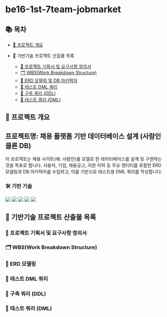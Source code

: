 # be16-1st-7team-jobmarket

## 📚 목차

- [📌 프로젝트 개요](#-프로젝트-개요)

- 📂 기반기술 프로젝트 산출물 목록

  - [📄 프로젝트 기획서 및 요구사항 정의서](#-프로젝트-기획서-및-요구사항-정의서)
  - [🗂️ WBS(Work Breakdown Structure)](#%EF%B8%8F-wbswork-breakdown-structure)
  - [🧩 ERD 모델링 및 DB 아키텍처](#-erd-모델링-및-db-아키텍처)
  - [💾 테스트 DML 쿼리](#-테스트-dml-쿼리)
  - [📌 구축 쿼리 (DDL)](#-구축-쿼리-ddl)
  - [🧪 테스트 쿼리 (DML)](#-테스트-쿼리-dml)

## 📌 프로젝트 개요

## 프로젝트명: 채용 플랫폼 기반 데이터베이스 설계 (사람인 클론 DB)

이 프로젝트는 채용 사이트(예: 사람인)를 모델로 한 데이터베이스를 설계 및 구현하는 것을 목표로 합니다. 사용자, 기업, 채용공고, 지원 이력 등 주요 엔티티를 포함한 ERD 모델링과 DB 아키텍처를 수립하고, 이를 기반으로 테스트용 DML 쿼리를 작성합니다.

### 🛠️ 기반 기술

<p align="left">
  <img src="https://img.shields.io/badge/MariaDB-003545?style=for-the-badge&logo=mariadb&logoColor=white" />
  <img src="https://img.shields.io/badge/ERDCloud-1F1F1F?style=for-the-badge&logo=cloud&logoColor=white" />
  <img src="https://img.shields.io/badge/MySQL%20Workbench-4479A1?style=for-the-badge&logo=mysql&logoColor=white" />
  <img src="https://img.shields.io/badge/DataGrip-000000?style=for-the-badge&logo=datagrip&logoColor=white" />
  <img src="https://img.shields.io/badge/SQL-336791?style=for-the-badge&logo=sqlite&logoColor=white" />
</p>


## 📂 기반기술 프로젝트 산출물 목록

### 📄 프로젝트 기획서 및 요구사항 정의서

### 🗂️ WBS(Work Breakdown Structure)

### 🧩 ERD 모델링

### 💾 테스트 DML 쿼리

### 📌 구축 쿼리 (DDL)

### 🧪 테스트 쿼리 (DML)
